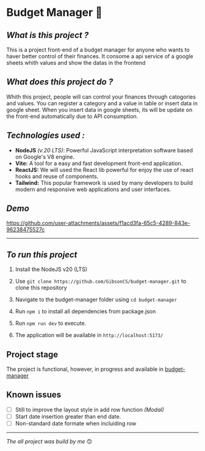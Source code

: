 # Budget Manager 🤑

## *What is this project ?*

This is a project front-end of a budget manager for anyone who wants to haver better control of their finances. It consome a api service of a google sheets whith values and show the datas in the frontend

## *What does this project do ?*

Whith this project, people will can control your finances  through catogories and values. You can register a category and a value in table or insert data in google sheet. When you insert data in google sheets, its will be update on the front-end automatically due to API consumption.

## *Technologies used :*
* **NodeJS** *(v.20 LTS)*: Powerful JavaScript interpretation software based on Google's V8 engine.
* **Vite:** A tool for a easy and fast development front-end application.
* **ReactJS:** We will used the React lib powerful for enjoy the use of react hooks and reuse of components.
* **Tailwind:** This popular framework is used by many developers to build modern and responsive web applications and user interfaces.

## *Demo*
https://github.com/user-attachments/assets/f1acd3fa-65c5-4289-843e-96238475527c
***



## ***To run this project***
1. Install the NodeJS v20 (LTS)

2. Use ``git clone https://github.com/GibsonCS/budget-manager.git`` to clone this repository

3. Navigate to the budget-manager folder using ``cd budget-manager``

4. Run ``npm i`` to install all dependencies from package.json

5. Run ``npm run dev`` to execute.

6. The application will be available in ``http://localhost:5173/``

## **Project stage**

The project is functional, however, in progress and available in [budget-manager](https://gtech.dev.br/budget-manager)

## **Known issues**

- [ ] Still to improve the layout style in add row function *(Modal)*
- [ ] Start date insertion greater than end date.
- [ ] Non-standard date formate when incluiding row
***

*The all project was build by me* 🙃
